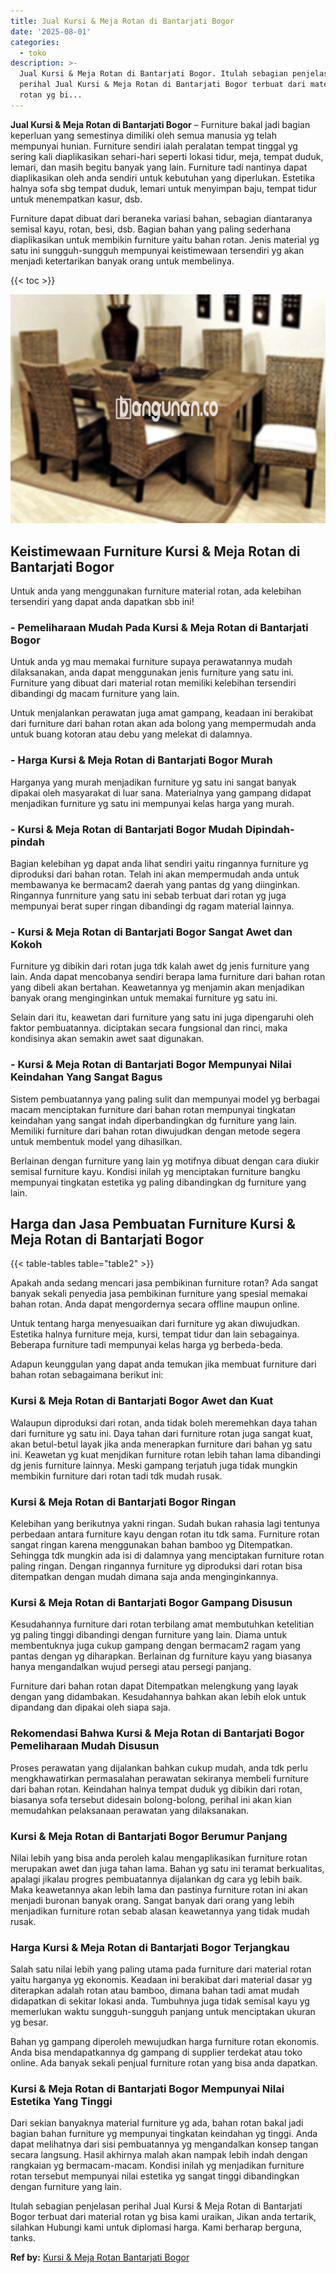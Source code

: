 ```yaml
---
title: Jual Kursi & Meja Rotan di Bantarjati Bogor
date: '2025-08-01'
categories:
  - toko
description: >-
  Jual Kursi & Meja Rotan di Bantarjati Bogor. Itulah sebagian penjelasan
  perihal Jual Kursi & Meja Rotan di Bantarjati Bogor terbuat dari material
  rotan yg bi...
---
```


**Jual Kursi & Meja Rotan di Bantarjati Bogor** – Furniture bakal jadi bagian keperluan yang semestinya dimiliki oleh semua manusia yg telah mempunyai hunian. Furniture sendiri ialah peralatan tempat tinggal yg sering kali diaplikasikan sehari-hari seperti lokasi tidur, meja, tempat duduk, lemari, dan masih begitu banyak yang lain. Furniture tadi nantinya dapat diaplikasikan oleh anda sendiri untuk kebutuhan yang diperlukan. Estetika halnya sofa sbg tempat duduk, lemari untuk menyimpan baju, tempat tidur untuk menempatkan kasur, dsb.

Furniture dapat dibuat dari beraneka variasi bahan, sebagian diantaranya semisal kayu, rotan, besi, dsb. Bagian bahan yang paling sederhana diaplikasikan untuk membikin furniture yaitu bahan rotan. Jenis material yg satu ini sungguh-sungguh mempunyai keistimewaan tersendiri yg akan menjadi ketertarikan banyak orang untuk membelinya.

{{< toc >}}

![Jual Kursi & Meja Rotan di Bantarjati Bogor](/images/kursi-meja-rotan-murah16.png)

## Keistimewaan Furniture Kursi & Meja Rotan di Bantarjati Bogor

Untuk anda yang menggunakan furniture material rotan, ada kelebihan tersendiri yang dapat anda dapatkan sbb ini!

### \- Pemeliharaan Mudah Pada Kursi & Meja Rotan di Bantarjati Bogor

Untuk anda yg mau memakai furniture supaya perawatannya mudah dilaksanakan, anda dapat menggunakan jenis furniture yang satu ini. Furniture yang dibuat dari material rotan memiliki kelebihan tersendiri dibandingi dg macam furniture yang lain.

Untuk menjalankan perawatan juga amat gampang, keadaan ini berakibat dari furniture dari bahan rotan akan ada bolong yang mempermudah anda untuk buang kotoran atau debu yang melekat di dalamnya.

### \- Harga Kursi & Meja Rotan di Bantarjati Bogor Murah

Harganya yang murah menjadikan furniture yg satu ini sangat banyak dipakai oleh masyarakat di luar sana. Materialnya yang gampang didapat menjadikan furniture yg satu ini mempunyai kelas harga yang murah.

### \- Kursi & Meja Rotan di Bantarjati Bogor Mudah Dipindah-pindah

Bagian kelebihan yg dapat anda lihat sendiri yaitu ringannya furniture yg diproduksi dari bahan rotan. Telah ini akan mempermudah anda untuk membawanya ke bermacam2 daerah yang pantas dg yang diinginkan. Ringannya funrniture yang satu ini sebab terbuat dari rotan yg juga mempunyai berat super ringan dibandingi dg ragam material lainnya.

### \- Kursi & Meja Rotan di Bantarjati Bogor Sangat Awet dan Kokoh

Furniture yg dibikin dari rotan juga tdk kalah awet dg jenis furniture yang lain. Anda dapat mencobanya sendiri berapa lama furniture dari bahan rotan yang dibeli akan bertahan. Keawetannya yg menjamin akan menjadikan banyak orang menginginkan untuk memakai furniture yg satu ini.

Selain dari itu, keawetan dari furniture yang satu ini juga dipengaruhi oleh faktor pembuatannya. diciptakan secara fungsional dan rinci, maka kondisinya akan semakin awet saat digunakan.

### \- Kursi & Meja Rotan di Bantarjati Bogor Mempunyai Nilai Keindahan Yang Sangat Bagus

Sistem pembuatannya yang paling sulit dan mempunyai model yg berbagai macam menciptakan furniture dari bahan rotan mempunyai tingkatan keindahan yang sangat indah diperbandingkan dg furniture yang lain. Memiliki furniture dari bahan rotan diwujudkan dengan metode segera untuk membentuk model yang dihasilkan.

Berlainan dengan furniture yang lain yg motifnya dibuat dengan cara diukir semisal furniture kayu. Kondisi inilah yg menciptakan furniture bangku mempunyai tingkatan estetika yg paling dibandingkan dg furniture yang lain.

## Harga dan Jasa Pembuatan Furniture Kursi & Meja Rotan di Bantarjati Bogor

{{< table-tables table="table2" >}}

Apakah anda sedang mencari jasa pembikinan furniture rotan? Ada sangat banyak sekali penyedia jasa pembikinan furniture yang spesial memakai bahan rotan. Anda dapat mengordernya secara offline maupun online.

Untuk tentang harga menyesuaikan dari furniture yg akan diwujudkan. Estetika halnya furniture meja, kursi, tempat tidur dan lain sebagainya. Beberapa furniture tadi mempunyai kelas harga yg berbeda-beda.

Adapun keunggulan yang dapat anda temukan jika membuat furniture dari bahan rotan sebagaimana berikut ini:

### Kursi & Meja Rotan di Bantarjati Bogor Awet dan Kuat

Walaupun diproduksi dari rotan, anda tidak boleh meremehkan daya tahan dari furniture yg satu ini. Daya tahan dari furniture rotan juga sangat kuat, akan betul-betul layak jika anda menerapkan furniture dari bahan yg satu ini. Keawetan yg kuat menjdikan furniture rotan lebih tahan lama dibandingi dg jenis furniture lainnya. Meski gampang terjatuh juga tidak mungkin membikin furniture dari rotan tadi tdk mudah rusak.

### Kursi & Meja Rotan di Bantarjati Bogor Ringan

Kelebihan yang berikutnya yakni ringan. Sudah bukan rahasia lagi tentunya perbedaan antara furniture kayu dengan rotan itu tdk sama. Furniture rotan sangat ringan karena menggunakan bahan bamboo yg Ditempatkan. Sehingga tdk mungkin ada isi di dalamnya yang menciptakan furniture rotan paling ringan. Dengan ringannya furniture yg diproduksi dari rotan bisa ditempatkan dengan mudah dimana saja anda menginginkannya.

### Kursi & Meja Rotan di Bantarjati Bogor Gampang Disusun

Kesudahannya furniture dari rotan terbilang amat membutuhkan ketelitian yg paling tinggi dibandingi dengan furniture yang lain. Diama untuk membentuknya juga cukup gampang dengan bermacam2 ragam yang pantas dengan yg diharapkan. Berlainan dg furniture kayu yang biasanya hanya mengandalkan wujud persegi atau persegi panjang.

Furniture dari bahan rotan dapat Ditempatkan melengkung yang layak dengan yang didambakan. Kesudahannya bahkan akan lebih elok untuk dipandang dan dipakai oleh siapa saja.

### Rekomendasi Bahwa Kursi & Meja Rotan di Bantarjati Bogor Pemeliharaan Mudah Disusun

Proses perawatan yang dijalankan bahkan cukup mudah, anda tdk perlu mengkhawatirkan permasalahan perawatan sekiranya membeli furniture dari bahan rotan. Keindahan halnya tempat duduk yg dibikin dari rotan, biasanya sofa tersebut didesain bolong-bolong, perihal ini akan kian memudahkan pelaksanaan perawatan yang dilaksanakan.

### Kursi & Meja Rotan di Bantarjati Bogor Berumur Panjang

Nilai lebih yang bisa anda peroleh kalau mengaplikasikan furniture rotan merupakan awet dan juga tahan lama. Bahan yg satu ini teramat berkualitas, apalagi jikalau progres pembuatannya dijalankan dg cara yg lebih baik. Maka keawetannya akan lebih lama dan pastinya furniture rotan ini akan menjadi buronan banyak orang. Sangat banyak dari orang yang lebih menjadikan furniture rotan sebab alasan keawetannya yang tidak mudah rusak.

### Harga Kursi & Meja Rotan di Bantarjati Bogor Terjangkau

Salah satu nilai lebih yang paling utama pada furniture dari material rotan yaitu harganya yg ekonomis. Keadaan ini berakibat dari material dasar yg diterapkan adalah rotan atau bamboo, dimana bahan tadi amat mudah didapatkan di sekitar lokasi anda. Tumbuhnya juga tidak semisal kayu yg memerlukan waktu sungguh-sungguh panjang untuk menciptakan ukuran yg besar.

Bahan yg gampang diperoleh mewujudkan harga furniture rotan ekonomis. Anda bisa mendapatkannya dg gampang di supplier terdekat atau toko online. Ada banyak sekali penjual furniture rotan yang bisa anda dapatkan.

### Kursi & Meja Rotan di Bantarjati Bogor Mempunyai Nilai Estetika Yang Tinggi

Dari sekian banyaknya material furniture yg ada, bahan rotan bakal jadi bagian bahan furniture yg mempunyai tingkatan keindahan yg tinggi. Anda dapat melihatnya dari sisi pembuatannya yg mengandalkan konsep tangan secara langsung. Hasil akhirnya malah akan nampak lebih indah dengan rangkaian yg bermacam-macam. Kondisi inilah yg menjadikan furniture rotan tersebut mempunyai nilai estetika yg sangat tinggi dibandingkan dengan furniture yang lain.

Itulah sebagian penjelasan perihal Jual Kursi & Meja Rotan di Bantarjati Bogor terbuat dari material rotan yg bisa kami uraikan, Jikan anda tertarik, silahkan Hubungi kami untuk diplomasi harga. Kami berharap berguna, tanks.

**Ref by:** [Kursi & Meja Rotan Bantarjati Bogor](https://id.wikipedia.org/wiki/Kursi)

